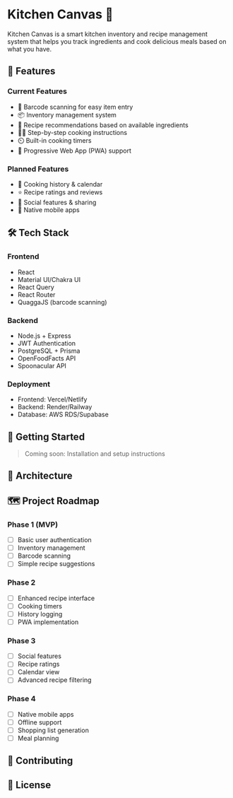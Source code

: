 
# Kitchen Canvas 🥘

Kitchen Canvas is a smart kitchen inventory and recipe management system that helps you track ingredients and cook delicious meals based on what you have.

## 🌟 Features

### Current Features
- 📱 Barcode scanning for easy item entry
- 📦 Inventory management system
- 🥗 Recipe recommendations based on available ingredients
- 👩‍🍳 Step-by-step cooking instructions
- ⏲️ Built-in cooking timers
- 📱 Progressive Web App (PWA) support

### Planned Features
- 📅 Cooking history & calendar
- ⭐ Recipe ratings and reviews
- 🤝 Social features & sharing
- 📱 Native mobile apps

## 🛠️ Tech Stack

### Frontend
- React
- Material UI/Chakra UI
- React Query
- React Router
- QuaggaJS (barcode scanning)

### Backend
- Node.js + Express
- JWT Authentication
- PostgreSQL + Prisma
- OpenFoodFacts API
- Spoonacular API

### Deployment
- Frontend: Vercel/Netlify
- Backend: Render/Railway
- Database: AWS RDS/Supabase

## 🚀 Getting Started

> Coming soon: Installation and setup instructions

## 📐 Architecture

## 🗺️ Project Roadmap

### Phase 1 (MVP)
- [ ] Basic user authentication
- [ ] Inventory management
- [ ] Barcode scanning
- [ ] Simple recipe suggestions

### Phase 2
- [ ] Enhanced recipe interface
- [ ] Cooking timers
- [ ] History logging
- [ ] PWA implementation

### Phase 3
- [ ] Social features
- [ ] Recipe ratings
- [ ] Calendar view
- [ ] Advanced recipe filtering

### Phase 4
- [ ] Native mobile apps
- [ ] Offline support
- [ ] Shopping list generation
- [ ] Meal planning

## 🤝 Contributing

## 📝 License

